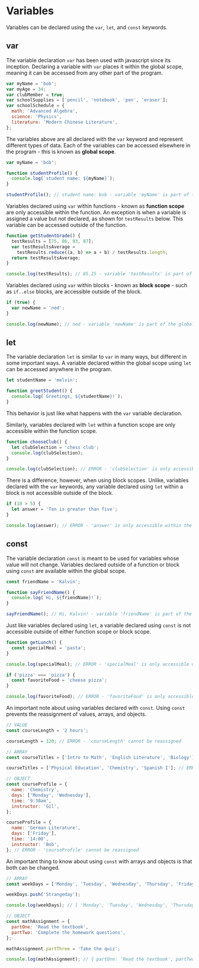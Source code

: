 # Variables

Variables can be declared using the `var`, `let`, and `const` keywords.

## var

The variable declaration `var` has been used with javascript since its inception. Declaring a variable with `var` places it within the global scope, meaning it can be accessed from any other part of the program.

```javascript
var myName = 'bob';
var myAge = 34;
var clubMember = true;
var schoolSupplies = ['pencil', 'notebook', 'pen', 'eraser'];
var schoolSchedule = {
  math: 'Advanced Algebra',
  science: 'Physics',
  literature: 'Modern Chinese Literature',
};
```

The variables above are all declared with the `var` keyword and represent different types of data. Each of the variables can be accessed elsewhere in the program - this is known as **global scope**.

```javascript
var myName = 'bob';

function studentProfile() {
  console.log(`student name: ${myName}`);
}

studentProfile(); // student name: bob - variable 'myName' is part of the global scope
```

Variables declared using `var` within functions - known as **function scope** are only accessible within the function. An exception is when a variable is assigned a value but not declared, as shown for `testResults` below. This variable can be accessed outside of the function.

```javascript
function getStudentGrade() {
  testResults = [75, 86, 93, 87];
  var testResultsAverage =
    testResults.reduce((a, b) => a + b) / testResults.length;
  return testResultsAverage;
}

console.log(testResults); // 85.25 - variable 'testResults' is part of the global scope
```

Variables declared using `var` within blocks - known as **block scope** - such as `if..else` blocks, are accessible outside of the block.

```javascript
if (true) {
  var newName = 'ned';
}

console.log(newName); // ned - variable 'newName' is part of the global scope
```

## let

The variable declaration `let` is similar to `var` in many ways, but different in some important ways. A variable declared within the global scope using `let` can be accessed anywhere in the program.

```javascript
let studentName = 'melvin';

function greetStudent() {
  console.log(`Greetings, ${studentName}!`);
}
```

This behavior is just like what happens with the `var` variable declaration.

Similarly, variables declared with `let` within a function scope are only accessible within the function scope.

```javascript
function chooseClub() {
  let clubSelection = 'chess club';
  console.log(clubSelection);
}

console.log(clubSelection); // ERROR - 'clubSelection' is only accessible within the function scope
```

There is a difference, however, when using block scopes. Unlike, variables declared with the `var` keywords, any variable declared using `let` within a block is not accessible outside of the block.

```javascript
if (10 > 5) {
  let answer = 'Ten is greater than five';
}

console.log(answer); // ERROR - 'answer' is only accessible within the block scope
```

## const

The variable declaration `const` is meant to be used for variables whose value will not change. Variables declared outside of a function or block using `const` are available within the global scope.

```javascript
const friendName = 'Kalvin';

function sayFriendName() {
  console.log(`Hi, ${friendName}!`);
}

sayFriendName(); // Hi, Kalvin! - variable 'friendName' is part of the global scope
```

Just like variables declared using `let`, a variable declared using `const` is not accessible outside of either function scope or block scope.

```javascript
function getLunch() {
  const specialMeal = 'pasta';
}

console.log(specialMeal); // ERROR - 'specialMeal' is only accessible within the function scope

if ('pizza' === 'pizza') {
  const favoriteFood = 'cheese pizza';
}

console.log(favoriteFood); // ERROR - 'favoriteFood' is only accessible within the block scope
```

An important note about using variables declared with `const`. Using `const` prevents the reassignment of values, arrays, and objects.

```javascript
// VALUE
const courseLength = '2 hours';

courseLength = 120; // ERROR - 'courseLength' cannot be reassigned

// ARRAY
const courseTitles = ['Intro to Math', 'English Literature', 'Biology'];

courseTitles = ['Physical Education', 'Chemistry', 'Spanish I']; // ERROR = 'courseTitles' cannot be reassigned

// OBJECT
const courseProfile = {
  name: 'Chemistry',
  days: ['Monday', 'Wednesday'],
  time: '9:30am',
  instructor: 'Gil',
};

courseProfile = {
  name: 'German Literature',
  days: ['Friday'],
  time: '14:00',
  instructor: 'Bob',
}; // ERROR - 'courseProfile' cannot be reassigned
```

An important thing to know about using `const` with arrays and objects is that both can be changed.

```javascript
// ARRAY
const weekDays = ['Monday', 'Tuesday', 'Wednesday', 'Thursday', 'Friday'];

weekDays.push('Strangeday');

console.log(weekDays); // [ 'Monday', 'Tuesday', 'Wednesday', 'Thursday', 'Friday', 'Strangeday' ]

// OBJECT
const mathAssignment = {
  partOne: 'Read the textbook',
  partTwo: 'Complete the homework questions',
};

mathAssignment.partThree = 'Take the quiz';

console.log(mathAssignment); // { partOne: 'Read the textbook', partTwo: 'Complete the homework questions', partThree: 'Take the quiz' }
```
